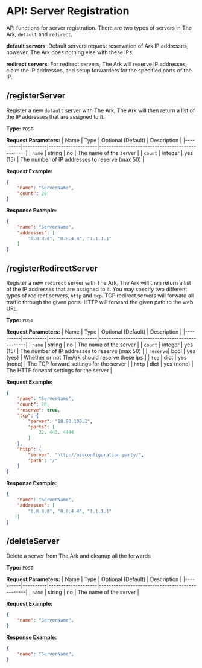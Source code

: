 # API: Server Registration
API functions for server registration. There are two types of servers in The Ark, `default` and `redirect`.

__default servers__: Default servers request reservation of Ark IP addresses, however, The Ark does nothing else with these IPs.

__redirect servers__: For redirect servers, The Ark will reserve IP addresses, claim the IP addresses, and setup forwarders for the specified ports of the IP.

## /registerServer
Register a new `default` server with The Ark, The Ark will then return a list of the IP
addresses that are assigned to it.

__Type:__ `POST`

__Request Parameters:__
| Name     | Type     | Optional (Default) | Description                                    |
|----------|----------|--------------------|------------------------------------------------|
| `name`   | string   | no                 | The name of the server                         |
| `count`  | integer  | yes (15)           | The number of IP addresses to reserve (max 50) |

__Request Example:__
```json
{
    "name": "ServerName",
    "count": 20
}
```

__Response Example:__
```json
{
    "name": "ServerName",
    "addresses": [
        "8.8.8.8", "8.8.4.4", "1.1.1.1"
    ]
}
```


## /registerRedirectServer
Register a new `redirect` server with The Ark, The Ark will then return a list of the IP
addresses that are assigned to it. You may specify two different types of redirect servers,
`http` and `tcp`.
TCP redirect servers will forward all traffic through the given ports. HTTP will forward the
given path to the web URL.

__Type:__ `POST`

__Request Parameters:__
| Name     | Type     | Optional (Default) | Description                                    |
|----------|----------|--------------------|------------------------------------------------|
| `name`   | string   | no                 | The name of the server                         |
| `count`  | integer  | yes (15)           | The number of IP addresses to reserve (max 50) |
| `reserve`| bool     | yes (yes)          | Whether or not TheArk should reserve these ips |
| `tcp`    | dict     | yes (none)         | The TCP forward settings for the server        |
| `http`   | dict     | yes (none)         | The HTTP forward settings for the server       |

__Request Example:__
```json
{
    "name": "ServerName",
    "count": 20,
    "reserve": true,
    "tcp": {
        "server": "10.80.100.1",
        "ports": [
            22, 443, 4444
        ]
    },
    "http": {
        "server": "http://misconfiguration.party/",
        "path": "/"
    }
}
```

__Response Example:__
```json
{
    "name": "ServerName",
    "addresses": [
        "8.8.8.8", "8.8.4.4", "1.1.1.1"
    ]
}
```


## /deleteServer
Delete a server from The Ark and cleanup all the forwards

__Type:__ `POST`

__Request Parameters:__
| Name     | Type     | Optional (Default) | Description                                    |
|----------|----------|--------------------|------------------------------------------------|
| `name`   | string   | no                 | The name of the server                         |

__Request Example:__
```json
{
    "name": "ServerName",
}
```

__Response Example:__
```json
{
    "name": "ServerName",
}
```